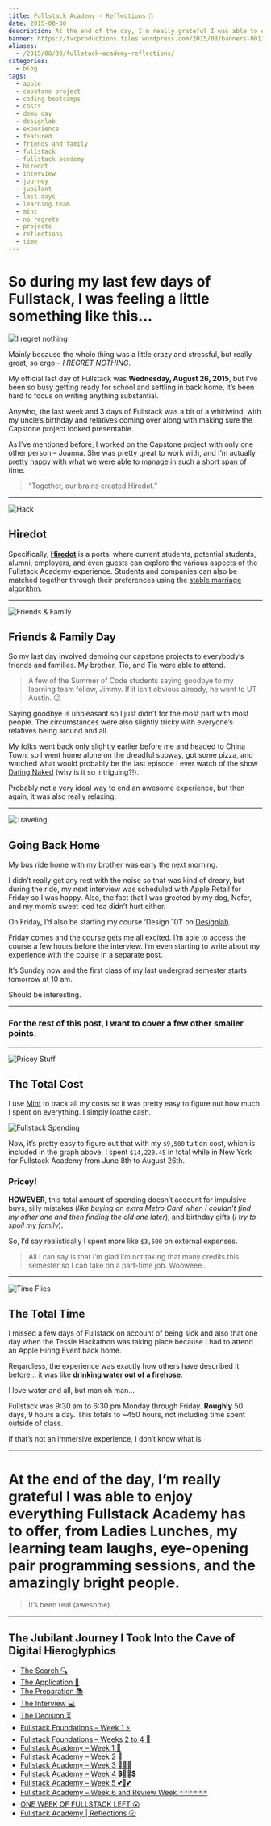 ```yaml
---
title: Fullstack Academy - Reflections 💭
date: 2015-08-30
description: At the end of the day, I'm really grateful I was able to enjoy everything Fullstack Academy has to offer, from Ladies Lunches, my learning team laughs, eye opening pair programming sessions, and the awesome people.
banner: https://fvcproductions.files.wordpress.com/2015/08/banners-0011.jpg
aliases:
  - /2015/08/30/fullstack-academy-reflections/
categories:
  - blog
tags:
  - apple
  - capstone project
  - coding bootcamps
  - costs
  - demo day
  - designlab
  - experience
  - featured
  - friends and family
  - fullstack
  - fullstack academy
  - hiredot
  - interview
  - journey
  - jubilant
  - last days
  - learning team
  - mint
  - no regrets
  - projects
  - reflections
  - time
---
```


# So during my last few days of Fullstack, I was feeling a little something like this...

![I regret nothing](https://i0.wp.com/cdn.smosh.com/sites/default/files/ftpuploads/bloguploads/meme-regret-portal.gif)

Mainly because the whole thing was a little crazy and stressful, but really great, so ergo – _I REGRET NOTHING_.

My official last day of Fullstack was **Wednesday, August 26, 2015**, but I’ve been so busy getting ready for school and settling in back home, it’s been hard to focus on writing anything substantial.

Anywho, the last week and 3 days of Fullstack was a bit of a whirlwind, with my uncle’s birthday and relatives coming over along with making sure the Capstone project looked presentable.

As I’ve mentioned before, I worked on the Capstone project with only one other person – Joanna. She was pretty great to work with, and I’m actually pretty happy with what we were able to manage in such a short span of time.

> “Together, our brains created Hiredot.”

---

![Hack](https://cdn2.iconfinder.com/data/icons/ballicons-2-free/100/wrench-128.png)

## Hiredot

Specifically, **[Hiredot](https://github.com/joanaz/HireDot2)** is a portal where current students, potential students, alumni, employers, and even guests can explore the various aspects of the Fullstack Academy experience. Students and companies can also be matched together through their preferences using the [stable marriage algorithm](https://www.wikiwand.com/en/Stable_marriage_problem 'Stable Marriage').

---

![Friends & Family](https://cdn2.iconfinder.com/data/icons/ballicons-2-free/100/theatre-128.png)

## Friends & Family Day

So my last day involved demoing our capstone projects to everybody’s friends and families. My brother, Tío, and Tía were able to attend.

> A few of the Summer of Code students saying goodbye to my learning team fellow, Jimmy. If it isn’t obvious already, he went to UT Austin. 😛

Saying goodbye is unpleasant so I just didn’t for the most part with most people. The circumstances were also slightly tricky with everyone’s relatives being around and all.

My folks went back only slightly earlier before me and headed to China Town, so I went home alone on the dreadful subway, got some pizza, and watched what would probably be the last episode I ever watch of the show [Dating Naked](http://www.vh1.com/shows/dating-naked/ 'Dating Naked') (why is it so intriguing?!).

Probably not a very ideal way to end an awesome experience, but then again, it was also really relaxing.

---

![Traveling](https://cdn2.iconfinder.com/data/icons/ballicons-2-free/100/luggage-128.png)

## Going Back Home

My bus ride home with my brother was early the next morning.

I didn’t really get any rest with the noise so that was kind of dreary, but during the ride, my next interview was scheduled with Apple Retail for Friday so I was happy. Also, the fact that I was greeted by my dog, Nefer, and my mom’s sweet iced tea didn’t hurt either.

On Friday, I’d also be starting my course ‘Design 101’ on [Designlab](http://trydesignlab.com/ 'Designlab').

Friday comes and the course gets me all excited. I’m able to access the course a few hours before the interview. I’m even starting to write about my experience with the course in a separate post.

It’s Sunday now and the first class of my last undergrad semester starts tomorrow at 10 am.

Should be interesting.

---

### For the rest of this post, I want to cover a few other smaller points.

---

![Pricey Stuff](https://cdn2.iconfinder.com/data/icons/ballicons-2-free/100/bill-128.png)

## The Total Cost

I use [Mint](http://bywordapp.com/) to track all my costs so it was pretty easy to figure out how much I spent on everything. I simply loathe cash.

![Fullstack Spending](https://i1.wp.com/i.imgur.com/AIvCgHE.png)

Now, it’s pretty easy to figure out that with my `$9,500` tuition cost, which is included in the graph above, I spent `$14,220.45` in total while in New York for Fullstack Academy from June 8th to August 26th.

### Pricey!

**HOWEVER**, this total amount of spending doesn’t account for impulsive buys, silly mistakes (_like buying an extra Metro Card when I couldn’t find my other one and then finding the old one later_), and birthday gifts (_I try to spoil my family_).

So, I’d say realistically I spent more like `$3,500` on external expenses.

> All I can say is that I’m glad I’m not taking that many credits this semester so I can take on a part-time job. Wooweee..

---

![Time Flies](https://cdn4.iconfinder.com/data/icons/ballicons-2-free/100/669347-watch-128.png)

## The Total Time

I missed a few days of Fullstack on account of being sick and also that one day when the Tessle Hackathon was taking place because I had to attend an Apple Hiring Event back home.

Regardless, the experience was exactly how others have described it before... it was like **drinking water out of a firehose**.

I love water and all, but man oh man...

Fullstack was 9:30 am to 6:30 pm Monday through Friday. **Roughly** 50 days, 9 hours a day. This totals to ~450 hours, not including time spent outside of class.

If that’s not an immersive experience, I don’t know what is.

---

# At the end of the day, I’m really grateful I was able to enjoy everything Fullstack Academy has to offer, from Ladies Lunches, my learning team laughs, eye-opening pair programming sessions, and the amazingly bright people.

> It’s been real (awesome).

---

## The **Jubilant** Journey I Took Into the Cave of Digital Hieroglyphics

- [The Search 🔍](https://fvcproductions.com/blog/2014/12/27/a-short-operation-tips-tricks-4-coding-bootcamps/)
- [The Application 📝](https://fvcproductions.com/blog/2014/12/23/week-20/)
- [The Preparation 📚](https://fvcproductions.com/blog/2015/01/05/prepare-for-coding-bootcamps/)
- [The Interview 💻](https://fvcproductions.com/blog/2014/12/28/interview-fullstack-academy/)
- [The Decision ⏳](https://fvcproductions.com/blog/2015/04/13/what-to-do-week-negative-8/)
- [Fullstack Foundations – Week 1 ⚡](https://fvcproductions.com/blog/2015/05/17/fullstack-foundations-week-1/)
- [Fullstack Foundations – Weeks 2 to 4 🚀](https://fvcproductions.com/blog/2015/06/04/fullstack-foundations-goldman-sachs/)
- [Fullstack Academy – Week 1 💫](https://fvcproductions.com/blog/2015/06/13/first-week-at-fullstack-academy/)
- [Fullstack Academy – Week 2 👬](https://fvcproductions.com/blog/2015/06/20/fullstack-academy-week-2/)
- [Fullstack Academy – Week 3 🔦🔦🔦](https://fvcproductions.com/blog/2015/06/26/fullstack-academy-week-3/)
- [Fullstack Academy – Week 4 💲🔮🔮💲](https://fvcproductions.com/blog/2015/07/03/fullstack-academy-week-4/)
- [Fullstack Academy – Week 5 💕💓💕](https://fvcproductions.com/blog/2015/07/11/fullstack-academy-week-5/)
- [Fullstack Academy – Week 6 and Review Week 🃏🃏🃏🃏🃏🃏](https://fvcproductions.com/blog/2015/07/25/fullstack-academy-week-6-review-week/)
- [ONE WEEK OF FULLSTACK LEFT 😲](https://fvcproductions.com/blog/2015/08/19/one-week-left-of-fullstack/)
- [Fullstack Academy | Reflections 🕝](https://fvcproductions.com/blog/2015/08/30/fullstack-academy-reflections/)
